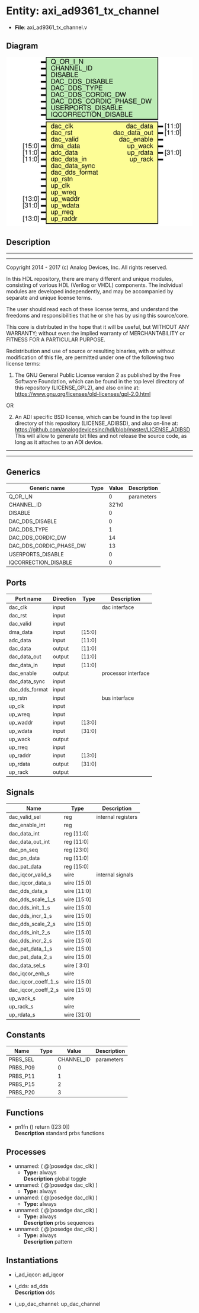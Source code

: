 # Entity: axi_ad9361_tx_channel

- **File**: axi_ad9361_tx_channel.v
## Diagram

![Diagram](axi_ad9361_tx_channel.svg "Diagram")
## Description

 ***************************************************************************
 ***************************************************************************
 Copyright 2014 - 2017 (c) Analog Devices, Inc. All rights reserved.

 In this HDL repository, there are many different and unique modules, consisting
 of various HDL (Verilog or VHDL) components. The individual modules are
 developed independently, and may be accompanied by separate and unique license
 terms.

 The user should read each of these license terms, and understand the
 freedoms and responsibilities that he or she has by using this source/core.

 This core is distributed in the hope that it will be useful, but WITHOUT ANY
 WARRANTY; without even the implied warranty of MERCHANTABILITY or FITNESS FOR
 A PARTICULAR PURPOSE.

 Redistribution and use of source or resulting binaries, with or without modification
 of this file, are permitted under one of the following two license terms:

   1. The GNU General Public License version 2 as published by the
      Free Software Foundation, which can be found in the top level directory
      of this repository (LICENSE_GPL2), and also online at:
      <https://www.gnu.org/licenses/old-licenses/gpl-2.0.html>

 OR

   2. An ADI specific BSD license, which can be found in the top level directory
      of this repository (LICENSE_ADIBSD), and also on-line at:
      https://github.com/analogdevicesinc/hdl/blob/master/LICENSE_ADIBSD
      This will allow to generate bit files and not release the source code,
      as long as it attaches to an ADI device.

 ***************************************************************************
 ***************************************************************************

## Generics

| Generic name            | Type | Value | Description  |
| ----------------------- | ---- | ----- | ------------ |
| Q_OR_I_N                |      | 0     |  parameters  |
| CHANNEL_ID              |      | 32'h0 |              |
| DISABLE                 |      | 0     |              |
| DAC_DDS_DISABLE         |      | 0     |              |
| DAC_DDS_TYPE            |      | 1     |              |
| DAC_DDS_CORDIC_DW       |      | 14    |              |
| DAC_DDS_CORDIC_PHASE_DW |      | 13    |              |
| USERPORTS_DISABLE       |      | 0     |              |
| IQCORRECTION_DISABLE    |      | 0     |              |
## Ports

| Port name      | Direction | Type   | Description          |
| -------------- | --------- | ------ | -------------------- |
| dac_clk        | input     |        |  dac interface       |
| dac_rst        | input     |        |                      |
| dac_valid      | input     |        |                      |
| dma_data       | input     | [15:0] |                      |
| adc_data       | input     | [11:0] |                      |
| dac_data       | output    | [11:0] |                      |
| dac_data_out   | output    | [11:0] |                      |
| dac_data_in    | input     | [11:0] |                      |
| dac_enable     | output    |        |  processor interface |
| dac_data_sync  | input     |        |                      |
| dac_dds_format | input     |        |                      |
| up_rstn        | input     |        |  bus interface       |
| up_clk         | input     |        |                      |
| up_wreq        | input     |        |                      |
| up_waddr       | input     | [13:0] |                      |
| up_wdata       | input     | [31:0] |                      |
| up_wack        | output    |        |                      |
| up_rreq        | input     |        |                      |
| up_raddr       | input     | [13:0] |                      |
| up_rdata       | output    | [31:0] |                      |
| up_rack        | output    |        |                      |
## Signals

| Name                | Type           | Description          |
| ------------------- | -------------- | -------------------- |
| dac_valid_sel       | reg            |  internal registers  |
| dac_enable_int      | reg            |                      |
| dac_data_int        | reg     [11:0] |                      |
| dac_data_out_int    | reg     [11:0] |                      |
| dac_pn_seq          | reg     [23:0] |                      |
| dac_pn_data         | reg     [11:0] |                      |
| dac_pat_data        | reg     [15:0] |                      |
| dac_iqcor_valid_s   | wire           |  internal signals    |
| dac_iqcor_data_s    | wire [15:0]    |                      |
| dac_dds_data_s      | wire [11:0]    |                      |
| dac_dds_scale_1_s   | wire [15:0]    |                      |
| dac_dds_init_1_s    | wire [15:0]    |                      |
| dac_dds_incr_1_s    | wire [15:0]    |                      |
| dac_dds_scale_2_s   | wire [15:0]    |                      |
| dac_dds_init_2_s    | wire [15:0]    |                      |
| dac_dds_incr_2_s    | wire [15:0]    |                      |
| dac_pat_data_1_s    | wire [15:0]    |                      |
| dac_pat_data_2_s    | wire [15:0]    |                      |
| dac_data_sel_s      | wire [ 3:0]    |                      |
| dac_iqcor_enb_s     | wire           |                      |
| dac_iqcor_coeff_1_s | wire [15:0]    |                      |
| dac_iqcor_coeff_2_s | wire [15:0]    |                      |
| up_wack_s           | wire           |                      |
| up_rack_s           | wire           |                      |
| up_rdata_s          | wire [31:0]    |                      |
## Constants

| Name     | Type | Value      | Description  |
| -------- | ---- | ---------- | ------------ |
| PRBS_SEL |      | CHANNEL_ID |  parameters  |
| PRBS_P09 |      | 0          |              |
| PRBS_P11 |      | 1          |              |
| PRBS_P15 |      | 2          |              |
| PRBS_P20 |      | 3          |              |
## Functions
- pn1fn <font id="function_arguments">()</font> <font id="function_return">return ([23:0])</font>
</br>**Description**
 standard prbs functions

## Processes
- unnamed: ( @(posedge dac_clk) )
  - **Type:** always
</br>**Description**
 global toggle 
- unnamed: ( @(posedge dac_clk) )
  - **Type:** always
- unnamed: ( @(posedge dac_clk) )
  - **Type:** always
- unnamed: ( @(posedge dac_clk) )
  - **Type:** always
</br>**Description**
 prbs sequences 
- unnamed: ( @(posedge dac_clk) )
  - **Type:** always
</br>**Description**
 pattern 
## Instantiations

- i_ad_iqcor: ad_iqcor
- i_dds: ad_dds
</br>**Description**
 dds

- i_up_dac_channel: up_dac_channel
